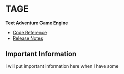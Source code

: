 # TAGE
**Text Adventure Game Engine** 

* [Code Reference](Code-Reference.md)
* [Release Notes](Release-Notes.md)

## Important Information
I will put important information here when I have some